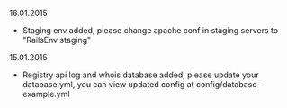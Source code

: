 16.01.2015

* Staging env added, please change apache conf in staging servers to "RailsEnv staging"

15.01.2015

* Registry api log and whois database added, please update your database.yml,
  you can view updated config at config/database-example.yml
